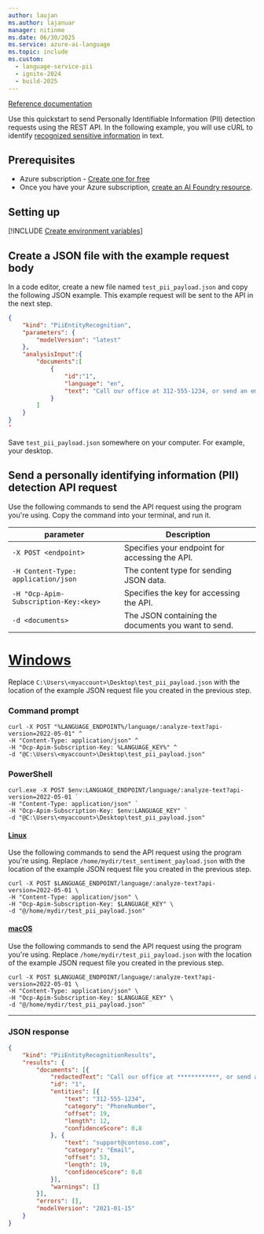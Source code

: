 ```yaml
---
author: laujan
ms.author: lajanuar
manager: nitinme
ms.date: 06/30/2025
ms.service: azure-ai-language
ms.topic: include
ms.custom:
  - language-service-pii
  - ignite-2024
  - build-2025
---
```


[Reference documentation](https://go.microsoft.com/fwlink/?linkid=2239169)

Use this quickstart to send Personally Identifiable Information (PII) detection requests using the REST API. In the following example, you will use cURL to identify [recognized sensitive information](../../concepts/entity-categories.md) in text.

## Prerequisites

* Azure subscription - [Create one for free](https://azure.microsoft.com/pricing/purchase-options/azure-account?cid=msft_learn)
* Once you have your Azure subscription, [create an AI Foundry resource](../../../../../ai-services/multi-service-resource.md?pivots=azportal).

## Setting up

[!INCLUDE [Create environment variables](../../../includes/environment-variables.md)]

## Create a JSON file with the example request body

In a code editor, create a new file named `test_pii_payload.json` and copy the following JSON example. This example request will be sent to the API in the next step.

```json
{
    "kind": "PiiEntityRecognition",
    "parameters": {
        "modelVersion": "latest"
    },
    "analysisInput":{
        "documents":[
            {
                "id":"1",
                "language": "en",
                "text": "Call our office at 312-555-1234, or send an email to support@contoso.com"
            }
        ]
    }
}
'
```

Save `test_pii_payload.json` somewhere on your computer. For example, your desktop.  

## Send a personally identifying information (PII) detection API request

Use the following commands to send the API request using the program you're using. Copy the command into your terminal, and run it.

|parameter  |Description  |
|---------|---------|
|`-X POST <endpoint>`     | Specifies your endpoint for accessing the API.        |
|`-H Content-Type: application/json`     | The content type for sending JSON data.          |
|`-H "Ocp-Apim-Subscription-Key:<key>`    | Specifies the key for accessing the API.        |
|`-d <documents>`     | The JSON containing the documents you want to send.         |

# [Windows](#tab/windows)

 Replace `C:\Users\<myaccount>\Desktop\test_pii_payload.json` with the location of the example JSON request file you created in the previous step.

### Command prompt

```terminal
curl -X POST "%LANGUAGE_ENDPOINT%/language/:analyze-text?api-version=2022-05-01" ^
-H "Content-Type: application/json" ^
-H "Ocp-Apim-Subscription-Key: %LANGUAGE_KEY%" ^
-d "@C:\Users\<myaccount>\Desktop\test_pii_payload.json"
```

### PowerShell

```terminal
curl.exe -X POST $env:LANGUAGE_ENDPOINT/language/:analyze-text?api-version=2022-05-01 `
-H "Content-Type: application/json" `
-H "Ocp-Apim-Subscription-Key: $env:LANGUAGE_KEY" `
-d "@C:\Users\<myaccount>\Desktop\test_pii_payload.json"
```

#### [Linux](#tab/linux)

Use the following commands to send the API request using the program you're using. Replace `/home/mydir/test_sentiment_payload.json` with the location of the example JSON request file you created in the previous step.

```terminal
curl -X POST $LANGUAGE_ENDPOINT/language/:analyze-text?api-version=2022-05-01 \
-H "Content-Type: application/json" \
-H "Ocp-Apim-Subscription-Key: $LANGUAGE_KEY" \
-d "@/home/mydir/test_pii_payload.json"
```

#### [macOS](#tab/macos)

Use the following commands to send the API request using the program you're using. Replace `/home/mydir/test_pii_payload.json` with the location of the example JSON request file you created in the previous step.

```terminal
curl -X POST $LANGUAGE_ENDPOINT/language/:analyze-text?api-version=2022-05-01 \
-H "Content-Type: application/json" \
-H "Ocp-Apim-Subscription-Key: $LANGUAGE_KEY" \
-d "@/home/mydir/test_pii_payload.json"
```

---

### JSON response

```json
{
	"kind": "PiiEntityRecognitionResults",
	"results": {
		"documents": [{
			"redactedText": "Call our office at ************, or send an email to *******************",
			"id": "1",
			"entities": [{
				"text": "312-555-1234",
				"category": "PhoneNumber",
				"offset": 19,
				"length": 12,
				"confidenceScore": 0.8
			}, {
				"text": "support@contoso.com",
				"category": "Email",
				"offset": 53,
				"length": 19,
				"confidenceScore": 0.8
			}],
			"warnings": []
		}],
		"errors": [],
		"modelVersion": "2021-01-15"
	}
}
```
